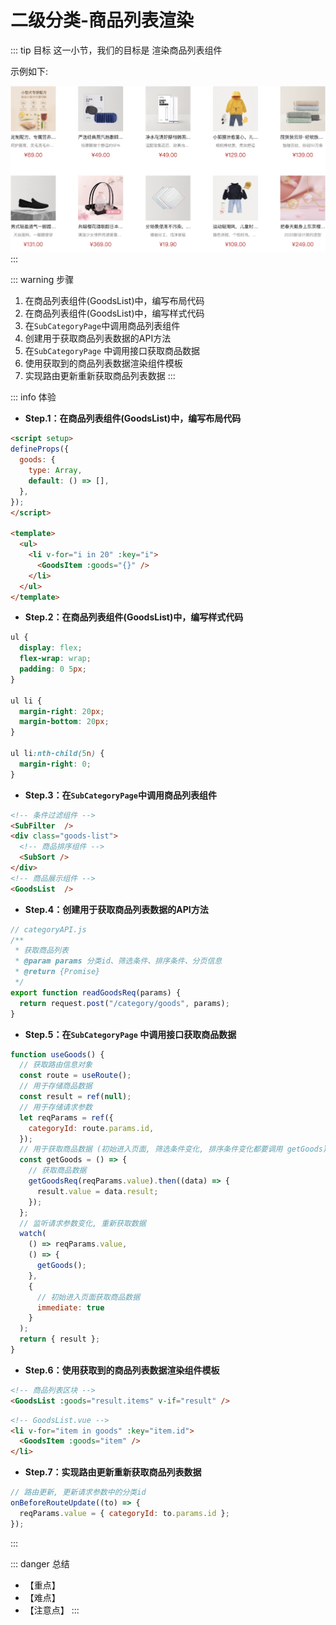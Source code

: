 # 二级分类-商品列表渲染

::: tip 目标
这一小节，我们的目标是 渲染商品列表组件

示例如下:

![goods-list](./images/118.png)
:::

::: warning 步骤

1. 在商品列表组件(GoodsList)中，编写布局代码
2. 在商品列表组件(GoodsList)中，编写样式代码
3. 在`SubCategoryPage`中调用商品列表组件
4. 创建用于获取商品列表数据的API方法
5. 在`SubCategoryPage` 中调用接口获取商品数据
6. 使用获取到的商品列表数据渲染组件模板
7. 实现路由更新重新获取商品列表数据
:::

::: info 体验

* **Step.1：在商品列表组件(GoodsList)中，编写布局代码**

```html
<script setup>
defineProps({
  goods: {
    type: Array,
    default: () => [],
  },
});
</script>

<template>
  <ul>
    <li v-for="i in 20" :key="i">
      <GoodsItem :goods="{}" />
    </li>
  </ul>
</template>
```

* **Step.2：在商品列表组件(GoodsList)中，编写样式代码**

```css
ul {
  display: flex;
  flex-wrap: wrap;
  padding: 0 5px;
}

ul li {
  margin-right: 20px;
  margin-bottom: 20px;
}

ul li:nth-child(5n) {
  margin-right: 0;
}
```

* **Step.3：在`SubCategoryPage`中调用商品列表组件**

```html
<!-- 条件过滤组件 -->
<SubFilter  />
<div class="goods-list">
  <!-- 商品排序组件 -->
  <SubSort />
</div>
<!-- 商品展示组件 -->
<GoodsList  />

```

* **Step.4：创建用于获取商品列表数据的API方法**

```js
// categoryAPI.js
/**
 * 获取商品列表
 * @param params 分类id、筛选条件、排序条件、分页信息
 * @return {Promise}
 */
export function readGoodsReq(params) {
  return request.post("/category/goods", params);
}

```

* **Step.5：在`SubCategoryPage` 中调用接口获取商品数据**

```js
function useGoods() {
  // 获取路由信息对象
  const route = useRoute();
  // 用于存储商品数据
  const result = ref(null);
  // 用于存储请求参数
  let reqParams = ref({
    categoryId: route.params.id,
  });
  // 用于获取商品数据 (初始进入页面, 筛选条件变化, 排序条件变化都要调用 getGoods)
  const getGoods = () => {
    // 获取商品数据
    getGoodsReq(reqParams.value).then((data) => {
      result.value = data.result;
    });
  };
  // 监听请求参数变化, 重新获取数据
  watch(
    () => reqParams.value,
    () => {
      getGoods();
    },
    {
      // 初始进入页面获取商品数据
      immediate: true
    }
  );
  return { result };
}
```

* **Step.6：使用获取到的商品列表数据渲染组件模板**

```html
<!-- 商品列表区块 -->
<GoodsList :goods="result.items" v-if="result" />
```

```html
<!-- GoodsList.vue -->
<li v-for="item in goods" :key="item.id">
  <GoodsItem :goods="item" />
</li>
```

* **Step.7：实现路由更新重新获取商品列表数据**

```js
// 路由更新, 更新请求参数中的分类id
onBeforeRouteUpdate((to) => {
  reqParams.value = { categoryId: to.params.id };
});
```

:::

::: danger 总结

* 【重点】
* 【难点】
* 【注意点】
:::
